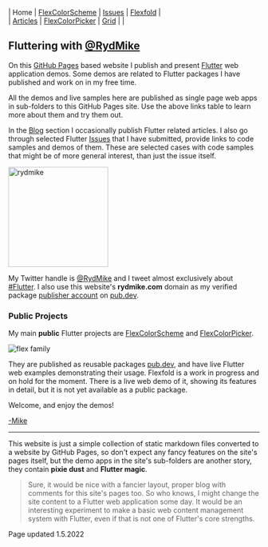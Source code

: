 | Home                        | [FlexColorScheme](colorscheme) | [Issues](issues) | [Flexfold](flexfold) |  
| [Articles](blog)            | [FlexColorPicker](colorpicker) | [Grid](gridview) |         |

## Fluttering with [@RydMike](https://twitter.com/RydMike)

On this [GitHub Pages](https://pages.github.com/) based website I publish and present [Flutter](https://flutter.dev/) web application demos. Some demos are related to Flutter packages I have published and work on in my free time.

All the demos and live samples here are published as single page web apps in sub-folders to this GitHub Pages site. Use the above links table to learn more about them and try them out.

In the [Blog](blog) section I occasionally publish Flutter related articles. I also go through selected Flutter [Issues](issues) that I have submitted, provide links to code samples and demos of them. These are selected cases with code samples that might be of more general interest, than just the issue itself.


<img src="https://rydmike.com/assets/mr1_round400_tr.png?raw=true" alt="rydmike" width="200"/>

My Twitter handle is [@RydMike](https://twitter.com/RydMike) and I tweet almost exclusively about [#Flutter](https://twitter.com/RydMike/with_replies). I also use this website's **rydmike.com** domain as my verified package [publisher account](https://pub.dev/publishers/rydmike.com/packages) on [pub.dev](https://pub.dev/).  

### Public Projects

My main **public** Flutter projects are [FlexColorScheme](colorscheme) and [FlexColorPicker](colorpicker).

<img src="https://rydmike.com/assets/FlexFamily01.png?raw=true" alt="flex family"/>

They are published as reusable packages [pub.dev](https://pub.dev/), and have live Flutter web examples demonstrating their usage. Flexfold is a work in 
progress and on hold for the moment. There is a live web demo of it, showing its features in detail, but it is not yet available as a public package.

Welcome, and enjoy the demos!

[-Mike](https://twitter.com/RydMike)

---

This website is just a simple collection of static markdown files converted to a website by GitHub Pages, so don't expect any fancy features on the site's pages itself, but the demo apps in the site's sub-folders are another story, they contain **pixie dust** and **Flutter magic**. 

> Sure, it would be nice with a fancier layout, proper blog with comments for this site's pages too. So who knows, I might change the site content to a Flutter web application some day. It would be an interesting experiment to make a basic web content management system with Flutter, even if that is not one of Flutter's core strengths.

Page updated 1.5.2022